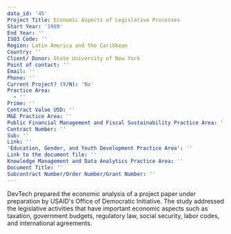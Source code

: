 ```yaml
---
data_id: '45'
Project Title: Economic Aspects of Legislative Processes
Start Year: '1989'
End Year: ''
ISO3 Code: ''
Region: Latin America and the Caribbean
Country: ''
Client/ Donor: State University of New York
Point of contact: ''
Email: ''
Phone: ''
Current Project? (Y/N): 'No'
Practice Area:
  - ''
Prime: ''
Contract Value USD: ''
M&E Practice Area: ''
Public Financial Management and Fiscal Sustainability Practice Area: ''
Contract Number: ''
Sub: ''
Link: ''
'Education, Gender, and Youth Development Practice Area': ''
Link to the document file: ''
Knowledge Management and Data Analytics Practice Area: ''
Document Title: ''
Subcontract Number/Order Number/Grant Number: ''
---
```

DevTech prepared the economic analysis of a project paper under preparation by USAID's Office of Democratic Initiative. The study addressed the legislative activities that have important economic aspects such as taxation, government budgets, regulatory law, social security, labor codes, and international agreements.